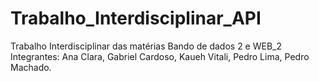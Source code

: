 # Trabalho_Interdisciplinar_API
Trabalho Interdisciplinar das matérias Bando de dados 2 e WEB_2
Integrantes:
Ana Clara,
Gabriel Cardoso,
Kaueh Vitali,
Pedro Lima,
Pedro Machado.
